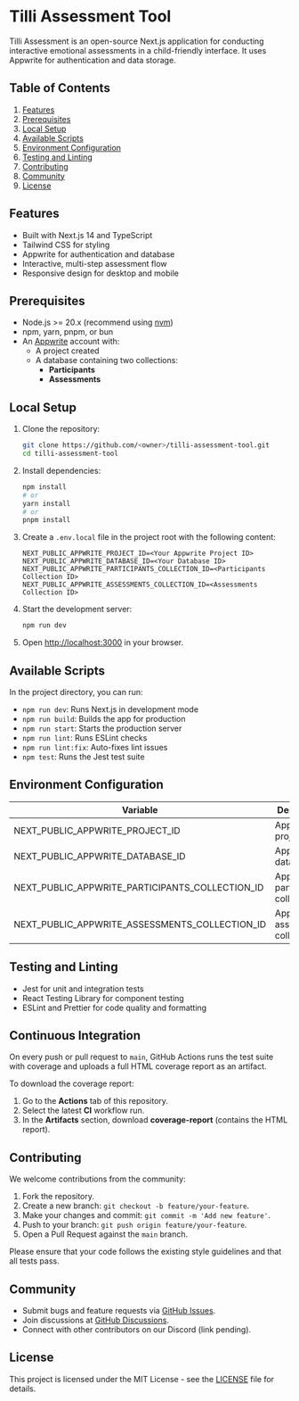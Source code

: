 # Tilli Assessment Tool

Tilli Assessment is an open-source Next.js application for conducting interactive emotional assessments in a child-friendly interface. It uses Appwrite for authentication and data storage.

## Table of Contents

1. [Features](#features)
2. [Prerequisites](#prerequisites)
3. [Local Setup](#local-setup)
4. [Available Scripts](#available-scripts)
5. [Environment Configuration](#environment-configuration)
6. [Testing and Linting](#testing-and-linting)
7. [Contributing](#contributing)
8. [Community](#community)
9. [License](#license)

## Features

- Built with Next.js 14 and TypeScript
- Tailwind CSS for styling
- Appwrite for authentication and database
- Interactive, multi-step assessment flow
- Responsive design for desktop and mobile

## Prerequisites

- Node.js >= 20.x (recommend using [nvm](https://github.com/nvm-sh/nvm))
- npm, yarn, pnpm, or bun
- An [Appwrite](https://appwrite.io/) account with:
  - A project created
  - A database containing two collections:
    - **Participants**
    - **Assessments**

## Local Setup

1. Clone the repository:
   ```bash
   git clone https://github.com/<owner>/tilli-assessment-tool.git
   cd tilli-assessment-tool
   ```
2. Install dependencies:
   ```bash
   npm install
   # or
   yarn install
   # or
   pnpm install
   ```
3. Create a `.env.local` file in the project root with the following content:
   ```dotenv
   NEXT_PUBLIC_APPWRITE_PROJECT_ID=<Your Appwrite Project ID>
   NEXT_PUBLIC_APPWRITE_DATABASE_ID=<Your Database ID>
   NEXT_PUBLIC_APPWRITE_PARTICIPANTS_COLLECTION_ID=<Participants Collection ID>
   NEXT_PUBLIC_APPWRITE_ASSESSMENTS_COLLECTION_ID=<Assessments Collection ID>
   ```
4. Start the development server:
   ```bash
   npm run dev
   ```
5. Open [http://localhost:3000](http://localhost:3000) in your browser.

## Available Scripts

In the project directory, you can run:

- `npm run dev`: Runs Next.js in development mode
- `npm run build`: Builds the app for production
- `npm run start`: Starts the production server
- `npm run lint`: Runs ESLint checks
- `npm run lint:fix`: Auto-fixes lint issues
- `npm test`: Runs the Jest test suite

## Environment Configuration

| Variable                                        | Description                         |
| ----------------------------------------------- | ----------------------------------- |
| NEXT_PUBLIC_APPWRITE_PROJECT_ID                 | Appwrite project ID                 |
| NEXT_PUBLIC_APPWRITE_DATABASE_ID                | Appwrite database ID                |
| NEXT_PUBLIC_APPWRITE_PARTICIPANTS_COLLECTION_ID | Appwrite participants collection ID |
| NEXT_PUBLIC_APPWRITE_ASSESSMENTS_COLLECTION_ID  | Appwrite assessments collection ID  |

## Testing and Linting

- Jest for unit and integration tests
- React Testing Library for component testing
- ESLint and Prettier for code quality and formatting
  
## Continuous Integration

On every push or pull request to `main`, GitHub Actions runs the test suite with coverage and uploads a full HTML coverage report as an artifact.

To download the coverage report:
1. Go to the **Actions** tab of this repository.
2. Select the latest **CI** workflow run.
3. In the **Artifacts** section, download **coverage-report** (contains the HTML report).

## Contributing

We welcome contributions from the community:

1. Fork the repository.
2. Create a new branch: `git checkout -b feature/your-feature`.
3. Make your changes and commit: `git commit -m 'Add new feature'`.
4. Push to your branch: `git push origin feature/your-feature`.
5. Open a Pull Request against the `main` branch.

Please ensure that your code follows the existing style guidelines and that all tests pass.

## Community

- Submit bugs and feature requests via [GitHub Issues](https://github.com/tillioss/tilli-assessment-tool/issues).
- Join discussions at [GitHub Discussions](https://github.com/tillioss/tilli-assessment-tool/discussions).
- Connect with other contributors on our Discord (link pending).

## License

This project is licensed under the MIT License - see the [LICENSE](LICENSE) file for details.
